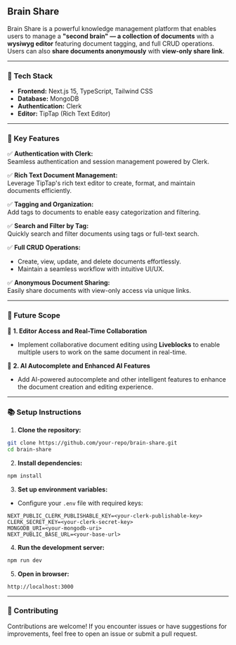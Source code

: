 ## Brain Share

Brain Share is a powerful knowledge management platform that enables users to manage a **"second brain" — a collection of documents** with a **wysiwyg editor** featuring document tagging, and full CRUD operations. Users can also **share documents anonymously** with **view-only share link**.

---

### 🚀 Tech Stack
- **Frontend:** Next.js 15, TypeScript, Tailwind CSS  
- **Database:** MongoDB  
- **Authentication:** Clerk  
- **Editor:** TipTap (Rich Text Editor)  

---

### 🎯 Key Features

✅ **Authentication with Clerk:**  
Seamless authentication and session management powered by Clerk.

✅ **Rich Text Document Management:**  
Leverage TipTap's rich text editor to create, format, and maintain documents efficiently.

✅ **Tagging and Organization:**  
Add tags to documents to enable easy categorization and filtering.

✅ **Search and Filter by Tag:**  
Quickly search and filter documents using tags or full-text search.

✅ **Full CRUD Operations:**  
- Create, view, update, and delete documents effortlessly.  
- Maintain a seamless workflow with intuitive UI/UX.

✅ **Anonymous Document Sharing:**  
Easily share documents with view-only access via unique links.

---

### 🔮 Future Scope

🚧 **1. Editor Access and Real-Time Collaboration**  
- Implement collaborative document editing using **Liveblocks** to enable multiple users to work on the same document in real-time.

🧠 **2. AI Autocomplete and Enhanced AI Features**  
- Add AI-powered autocomplete and other intelligent features to enhance the document creation and editing experience.

---

### 📚 Setup Instructions

1. **Clone the repository:**
```bash
git clone https://github.com/your-repo/brain-share.git
cd brain-share
```

2. **Install dependencies:**
```bash
npm install
```

3. **Set up environment variables:**
- Configure your `.env` file with required keys:
```
NEXT_PUBLIC_CLERK_PUBLISHABLE_KEY=<your-clerk-publishable-key>
CLERK_SECRET_KEY=<your-clerk-secret-key>
MONGODB_URI=<your-mongodb-uri>
NEXT_PUBLIC_BASE_URL=<your-base-url>

```

4. **Run the development server:**
```bash
npm run dev
```

5. **Open in browser:**
```
http://localhost:3000
```

---

### 🤝 Contributing
Contributions are welcome! If you encounter issues or have suggestions for improvements, feel free to open an issue or submit a pull request.


